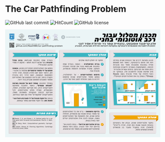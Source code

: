 # The Car Pathfinding Problem

![GitHub last commit](https://img.shields.io/github/last-commit/RealA10N/Car-Pathfinding-Problem?style=flat-square)
![HitCount](http://hits.dwyl.com/RealA10N/Car-Pathfinding-Problem.svg)
![GitHub license](https://img.shields.io/github/license/RealA10N/Car-Pathfinding-Problem?style=flat-square)

![Poster](Poster.png)